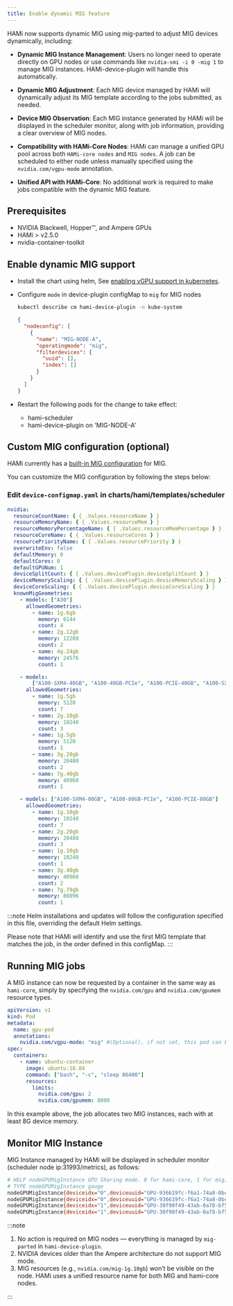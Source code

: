 ```yaml
---
title: Enable dynamic MIG feature
---
```


HAMi now supports dynamic MIG using mig-parted to adjust MIG devices dynamically, including:

- **Dynamic MIG Instance Management**: Users no longer need to operate directly on GPU nodes or use commands
  like `nvidia-smi -i 0 -mig 1` to manage MIG instances. HAMi-device-plugin will handle this automatically.

- **Dynamic MIG Adjustment**: Each MIG device managed by HAMi will dynamically adjust its MIG template
  according to the jobs submitted, as needed.

- **Device MIG Observation**: Each MIG instance generated by HAMi will be displayed in the scheduler monitor,
  along with job information, providing a clear overview of MIG nodes.

- **Compatibility with HAMi-Core Nodes**: HAMi can manage a unified GPU pool across both `HAMi-core nodes` and `MIG nodes`.
  A job can be scheduled to either node unless manually specified using the `nvidia.com/vgpu-mode` annotation.

- **Unified API with HAMi-Core**: No additional work is required to make jobs compatible with the dynamic MIG feature.

## Prerequisites

- NVIDIA Blackwell, Hopper™, and Ampere GPUs
- HAMi > v2.5.0
- nvidia-container-toolkit

## Enable dynamic MIG support

- Install the chart using helm, See
  [enabling vGPU support in kubernetes](https://github.com/Project-HAMi/HAMi#enabling-vgpu-support-in-kubernetes).

- Configure `mode` in device-plugin configMap to `mig` for MIG nodes

  ```bash
  kubectl describe cm hami-device-plugin -n kube-system
  ```

  ```json
  {
    "nodeconfig": [
      {
        "name": "MIG-NODE-A",
        "operatingmode": "mig",
        "filterdevices": {
          "uuid": [],
          "index": []
        }
      }
    ]
  }
  ```

- Restart the following pods for the change to take effect:
  - hami-scheduler
  - hami-device-plugin on 'MIG-NODE-A'

## Custom MIG configuration (optional)

HAMi currently has a [built-in MIG configuration](https://github.com/Project-HAMi/HAMi/blob/master/charts/hami/templates/scheduler/device-configmap.yaml) for MIG.

You can customize the MIG configuration by following the steps below:

### Edit `device-configmap.yaml` in charts/hami/templates/scheduler

```yaml
nvidia:
  resourceCountName: { { .Values.resourceName } }
  resourceMemoryName: { { .Values.resourceMem } }
  resourceMemoryPercentageName: { { .Values.resourceMemPercentage } }
  resourceCoreName: { { .Values.resourceCores } }
  resourcePriorityName: { { .Values.resourcePriority } }
  overwriteEnv: false
  defaultMemory: 0
  defaultCores: 0
  defaultGPUNum: 1
  deviceSplitCount: { { .Values.devicePlugin.deviceSplitCount } }
  deviceMemoryScaling: { { .Values.devicePlugin.deviceMemoryScaling } }
  deviceCoreScaling: { { .Values.devicePlugin.deviceCoreScaling } }
  knownMigGeometries:
    - models: ["A30"]
      allowedGeometries:
        - name: 1g.6gb
          memory: 6144
          count: 4
        - name: 2g.12gb
          memory: 12288
          count: 2
        - name: 4g.24gb
          memory: 24576
          count: 1

    - models:
        ["A100-SXM4-40GB", "A100-40GB-PCIe", "A100-PCIE-40GB", "A100-SXM4-40GB"]
      allowedGeometries:
        - name: 1g.5gb
          memory: 5120
          count: 7
        - name: 2g.10gb
          memory: 10240
          count: 3
        - name: 1g.5gb
          memory: 5120
          count: 1
        - name: 3g.20gb
          memory: 20480
          count: 2
        - name: 7g.40gb
          memory: 40960
          count: 1

    - models: ["A100-SXM4-80GB", "A100-80GB-PCIe", "A100-PCIE-80GB"]
      allowedGeometries:
        - name: 1g.10gb
          memory: 10240
          count: 7
        - name: 2g.20gb
          memory: 20480
          count: 3
        - name: 1g.10gb
          memory: 10240
          count: 1
        - name: 3g.40gb
          memory: 40960
          count: 2
        - name: 7g.79gb
          memory: 80896
          count: 1
```

:::note
Helm installations and updates will follow the configuration specified in this file, overriding the default Helm settings.

Please note that HAMi will identify and use the first MIG template that matches the job, in the order defined in this configMap.
:::

## Running MIG jobs

A MIG instance can now be requested by a container in the same way as `hami-core`,
simply by specifying the `nvidia.com/gpu` and `nvidia.com/gpumem` resource types.

```yaml
apiVersion: v1
kind: Pod
metadata:
  name: gpu-pod
  annotations:
    nvidia.com/vgpu-mode: "mig" #(Optional), if not set, this pod can be assigned to a MIG instance or a hami-core instance
spec:
  containers:
    - name: ubuntu-container
      image: ubuntu:18.04
      command: ["bash", "-c", "sleep 86400"]
      resources:
        limits:
          nvidia.com/gpu: 2
          nvidia.com/gpumem: 8000
```

In this example above, the job allocates two MIG instances, each with at least 8G device memory.

## Monitor MIG Instance

MIG Instance managed by HAMi will be displayed in scheduler monitor (scheduler node ip:31993/metrics), as follows:

```bash
# HELP nodeGPUMigInstance GPU Sharing mode. 0 for hami-core, 1 for mig, 2 for mps
# TYPE nodeGPUMigInstance gauge
nodeGPUMigInstance{deviceidx="0",deviceuuid="GPU-936619fc-f6a1-74a8-0bc6-ecf6b3269313",migname="3g.20gb-0",nodeid="aio-node15",zone="vGPU"} 1
nodeGPUMigInstance{deviceidx="0",deviceuuid="GPU-936619fc-f6a1-74a8-0bc6-ecf6b3269313",migname="3g.20gb-1",nodeid="aio-node15",zone="vGPU"} 0
nodeGPUMigInstance{deviceidx="1",deviceuuid="GPU-30f90f49-43ab-0a78-bf5c-93ed41ef2da2",migname="3g.20gb-0",nodeid="aio-node15",zone="vGPU"} 1
nodeGPUMigInstance{deviceidx="1",deviceuuid="GPU-30f90f49-43ab-0a78-bf5c-93ed41ef2da2",migname="3g.20gb-1",nodeid="aio-node15",zone="vGPU"} 1
```

:::note

1. No action is required on MIG nodes — everything is managed by `mig-parted` in `hami-device-plugin`.
2. NVIDIA devices older than the Ampere architecture do not support MIG mode.
3. MIG resources (e.g., `nvidia.com/mig-1g.10gb`) won’t be visible on the node.
   HAMi uses a unified resource name for both MIG and hami-core nodes.

:::
